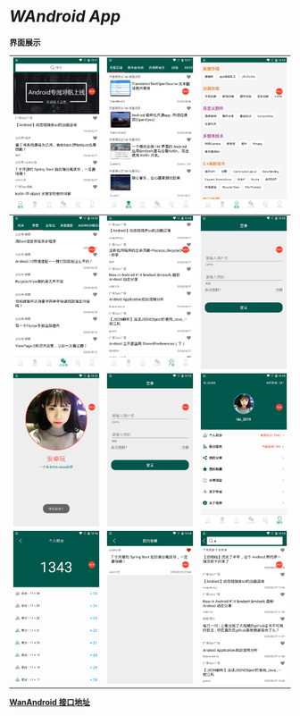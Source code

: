 # *WAndroid App*
  **界面展示**


| ![1.png](https://github.com/ldc2017/WAndroid/blob/master/images/1.png) | ![2.png](https://github.com/ldc2017/WAndroid/blob/master/images/2.png) | ![3.png](https://github.com/ldc2017/WAndroid/blob/master/images/3.png) |
|:-----------------------------------------------------------------------|:-----------------------------------------------------------------------|:-----------------------------------------------------------------------|
| ![4.png](https://github.com/ldc2017/WAndroid/blob/master/images/4.png) | ![5.png](https://github.com/ldc2017/WAndroid/blob/master/images/5.png) | ![6.png](https://github.com/ldc2017/WAndroid/blob/master/images/6.png) |
| ![7.png](https://github.com/ldc2017/WAndroid/blob/master/images/7.png) | ![8.png](https://github.com/ldc2017/WAndroid/blob/master/images/8.png) | ![9.png](https://github.com/ldc2017/WAndroid/blob/master/images/9.png) |
| ![10.png](https://github.com/ldc2017/WAndroid/blob/master/images/10.png) | ![11.png](https://github.com/ldc2017/WAndroid/blob/master/images/11.png) | ![12.png](https://github.com/ldc2017/WAndroid/blob/master/images/12.png)  |


 [**WanAndroid 接口地址**](https://www.wanandroid.com/blog/show/2)


